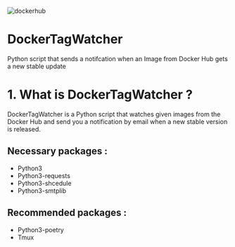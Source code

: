 ![dockerhub](https://github.com/user-attachments/assets/19b7eaaf-875e-4b63-96fd-5ee914fa54ae)


# DockerTagWatcher
Python script that sends a notifcation when an Image from Docker Hub gets a new stable update

# 1. What is DockerTagWatcher ?

DockerTagWatcher is a Python script that watches given images from the Docker Hub and send you a notification by email when a new stable version is released.


## Necessary packages :

- Python3
- Python3-requests
- Python3-shcedule
- Python3-smtplib

## Recommended packages :

- Python3-poetry
- Tmux
